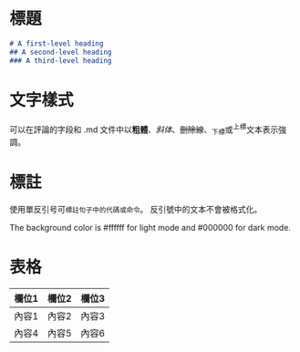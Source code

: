 # 標題

```markdown
# A first-level heading
## A second-level heading
### A third-level heading
```


# 文字樣式

可以在評論的字段和 .md 文件中以**粗體**、_斜体_、~~删除線~~、<sub>下標</sub>或<sup>上標</sup>文本表示強調。


# 標註

使用單反引号可`標註句子中的代碼或命令`。 反引號中的文本不會被格式化。

The background color is #ffffff for light mode and #000000 for dark mode.


# 表格

|欄位1|欄位2|欄位3|
|----|-----|-----|
|內容1|內容2|內容3|
|內容4|內容5|內容6|